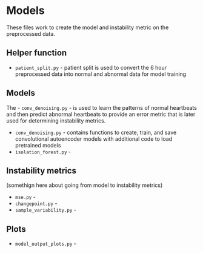 # Models

These files work to create the model and instability metric on the preprocessed data.

## Helper function
- `patient_split.py` - patient split is used to convert the 6 hour preprocessed data into normal and abnormal data for model training

## Models
The - `conv_denoising.py` - is used to learn the patterns of normal heartbeats and then predict abnormal heartbeats to provide an error metric that is later used for determining instability metrics.
- `conv_denoising.py` - contains functions to create, train, and save convolutional autoencoder models with additional code to load pretrained models
- `isolation_forest.py` - 

## Instability metrics
 (somethign here about going from model to instability metrics)
- `mse.py` - 
- `changepoint.py` -  
- `sample_variability.py` - 

## Plots

- `model_output_plots.py` - 

